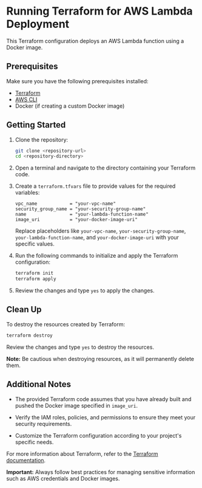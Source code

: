 # Running Terraform for AWS Lambda Deployment

This Terraform configuration deploys an AWS Lambda function using a Docker image.

## Prerequisites

Make sure you have the following prerequisites installed:

- [Terraform](https://www.terraform.io/downloads.html)
- [AWS CLI](https://aws.amazon.com/cli/)
- Docker (if creating a custom Docker image)

## Getting Started

1. Clone the repository:

   ```bash
   git clone <repository-url>
   cd <repository-directory>
   ```

2. Open a terminal and navigate to the directory containing your Terraform code.

3. Create a `terraform.tfvars` file to provide values for the required variables:

   ```hcl
   vpc_name            = "your-vpc-name"
   security_group_name = "your-security-group-name"
   name                = "your-lambda-function-name"
   image_uri           = "your-docker-image-uri"
   ```

   Replace placeholders like `your-vpc-name`, `your-security-group-name`, `your-lambda-function-name`, and `your-docker-image-uri` with your specific values.

4. Run the following commands to initialize and apply the Terraform configuration:

   ```bash
   terraform init
   terraform apply
   ```

5. Review the changes and type `yes` to apply the changes.

## Clean Up

To destroy the resources created by Terraform:

```bash
terraform destroy
```

Review the changes and type `yes` to destroy the resources.

**Note:** Be cautious when destroying resources, as it will permanently delete them.

## Additional Notes

- The provided Terraform code assumes that you have already built and pushed the Docker image specified in `image_uri`.

- Verify the IAM roles, policies, and permissions to ensure they meet your security requirements.

- Customize the Terraform configuration according to your project's specific needs.

For more information about Terraform, refer to the [Terraform documentation](https://www.terraform.io/docs/index.html).

**Important:** Always follow best practices for managing sensitive information such as AWS credentials and Docker images.